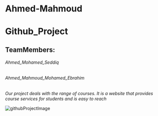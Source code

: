 # Ahmed-Mahmoud

# Github_Project

## TeamMembers:
###### Ahmed_Mohamed_Seddiq
###### Ahmed_Mahmoud_Mohamed_Ebrahim

*Our project deals with the range of courses. It is
a website that provides course services for students
and is easy to reach*

![githubProjectImage](https://i.imgur.com/ZaUBYdm.png)

